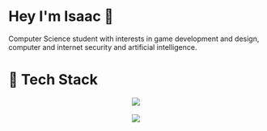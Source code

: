 <!--

!todo finish laura's website | c-eng-c project | chrome extension

**Friendly-Neighborhood-Programmer/Friendly-Neighborhood-Programmer** is a ✨ _special_ ✨ repository because its `README.md` (this file) appears on your GitHub profile.
Here are some ideas to get you started:
- 🔭 I’m currently working on ...
- 🌱 I’m currently learning ...
- 👯 I’m looking to collaborate on ...
- 🤔 I’m looking for help with ...
- 💬 Ask me about ...
- 📫 How to reach me: ...
- 😄 Pronouns: ...
- ⚡ Fun fact: ...
-->

# Hey I'm Isaac 👋
<p>
  Computer Science student with interests in game development and design, computer and internet security and artificial intelligence.
</p>

# 🧰 Tech Stack
<p align="center">
  <img src="https://skillicons.dev/icons?i=java,c,python,js,html,css,pug,latex,rust,godot,lua,git,github,nodejs,express,mongodb,openstack,vscode,visualstudio,idea,unity,unreal,svg,markdown,discord,ps,ai,pr,ae,blender&perline=10">
</br>
</br>
  <img src="https://github-readme-stats.vercel.app/api/top-langs/?username=Friendly-Neighborhood-Programmer&theme=dark&hide_border=false&include_all_commits=false&count_private=false&layout=compact">
</p>

<!-- # Projects
[![Readme Card](https://github-readme-stats.vercel.app/api/pin/?username=1501-Intro-To-Game-Design&repo=1501-final-project-2022-the-team-that-is-going-to-kill-thanos
)](https://github.com/1501-Intro-To-Game-Design/1501-final-project-2022-the-team-that-is-going-to-kill-thanos)
[![Readme Card](https://github-readme-stats.vercel.app/api/pin/?username=BruteYapper&repo=Coastal_Hacks_Projects)](https://github.com/BruteYapper/Coastal_Hacks_Projects) -->
